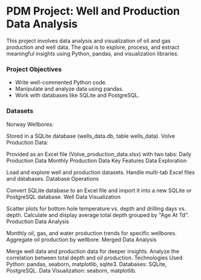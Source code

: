 # PDM Project: Well and Production Data Analysis
This project involves data analysis and visualization of oil and gas production and well data. The goal is to explore, process, and extract meaningful insights using Python, pandas, and visualization libraries.

### Project Objectives
 - Write well-commented Python code.
 - Manipulate and analyze data using pandas.
 - Work with databases like SQLite and PostgreSQL.

### Datasets
Norway Wellbores:

Stored in a SQLite database (wells_data.db, table wells_data).
Volve Production Data:

Provided as an Excel file (Volve_production_data.xlsx) with two tabs:
Daily Production Data
Monthly Production Data
Key Features
Data Exploration

Load and explore well and production datasets.
Handle multi-tab Excel files and databases.
Database Operations

Convert SQLite database to an Excel file and import it into a new SQLite or PostgreSQL database.
Well Data Visualization

Scatter plots for bottom hole temperature vs. depth and drilling days vs. depth.
Calculate and display average total depth grouped by "Age At Td".
Production Data Analysis

Monthly oil, gas, and water production trends for specific wellbores.
Aggregate oil production by wellbore.
Merged Data Analysis

Merge well data and production data for deeper insights.
Analyze the correlation between total depth and oil production.
Technologies Used
Python: pandas, seaborn, matplotlib, sqlite3.
Databases: SQLite, PostgreSQL.
Data Visualization: seaborn, matplotlib.
